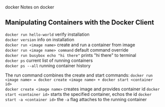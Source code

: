  docker
Notes on docker

## Manipulating Containers with the Docker Client
`docker run hello-world` verify installation  
`docker version` info on installation  
`docker run <image name>` create and run a container from image  
`docker run <image name> command` default command override  
`docker run busybox echo "hi there"` prints "hi there" to terminal  
`docker ps` current list of running containers  
`docker ps --all` running container history  

The run command combines the create and start commands:
`docker run <image name> = docker create <image name> + docker start <container id>`  
`docker create <image name>` creates image and provides container id
`docker start <container id>` starts the specified container, echos the id
`docker start -a <container id>` the `-a` flag attaches to the running container
